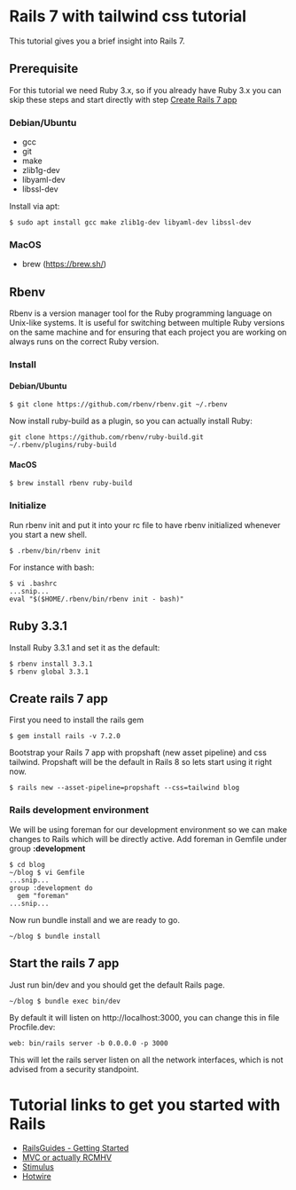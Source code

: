 # Rails 7 with tailwind css tutorial
This tutorial gives you a brief insight into Rails 7. 

## Prerequisite
For this tutorial we need Ruby 3.x, so if you already have Ruby 3.x you can skip these steps and start directly with step [Create Rails 7 app](#create-rails-7-app)

### Debian/Ubuntu
- gcc
- git
- make
- zlib1g-dev
- libyaml-dev
- libssl-dev

Install via apt:
```
$ sudo apt install gcc make zlib1g-dev libyaml-dev libssl-dev
```

### MacOS
- brew (https://brew.sh/)

## Rbenv
Rbenv is a version manager tool for the Ruby programming language on Unix-like systems. It is useful for switching between multiple Ruby versions on the same machine and for ensuring that each project you are working on always runs on the correct Ruby version.

### Install
#### Debian/Ubuntu
```
$ git clone https://github.com/rbenv/rbenv.git ~/.rbenv
```

Now install ruby-build as a plugin, so you can actually install Ruby:
```
git clone https://github.com/rbenv/ruby-build.git ~/.rbenv/plugins/ruby-build
```

#### MacOS
```
$ brew install rbenv ruby-build
```

### Initialize
Run rbenv init and put it into your rc file to have rbenv initialized whenever you start a new shell.
```
$ .rbenv/bin/rbenv init
```

For instance with bash:
```
$ vi .bashrc
...snip...
eval "$($HOME/.rbenv/bin/rbenv init - bash)"
```

## Ruby 3.3.1
Install Ruby 3.3.1 and set it as the default:
```
$ rbenv install 3.3.1
$ rbenv global 3.3.1
```

## Create rails 7 app
First you need to install the rails gem
```
$ gem install rails -v 7.2.0
```

Bootstrap your Rails 7 app with propshaft (new asset pipeline) and css tailwind. Propshaft will be the default in Rails 8 so lets start using it right now.
```
$ rails new --asset-pipeline=propshaft --css=tailwind blog
```

### Rails development environment
We will be using foreman for our development environment so we can make changes to Rails which will be directly active.
Add foreman in Gemfile under group **:development**
```
$ cd blog
~/blog $ vi Gemfile
...snip...
group :development do
  gem "foreman"
...snip...
```

Now run bundle install and we are ready to go.
```
~/blog $ bundle install
```

## Start the rails 7 app
Just run bin/dev and you should get the default Rails page.
```
~/blog $ bundle exec bin/dev
```

By default it will listen on http://localhost:3000, you can change this in file Procfile.dev:
```
web: bin/rails server -b 0.0.0.0 -p 3000
```
This will let the rails server listen on all the network interfaces, which is not advised from a security standpoint.

# Tutorial links to get you started with Rails
- [RailsGuides - Getting Started](https://guides.rubyonrails.org/getting_started.html)
- [MVC or actually RCMHV](docs/RCMHV.md)
- [Stimulus](https://blog.effectussoftware.com/stimulus-in-rails/)
- [Hotwire](https://hotwired.dev/)
